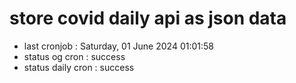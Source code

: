 # store covid daily api as json data

- last cronjob : Saturday, 01 June 2024 01:01:58
- status og cron : success
- status daily cron : success
      
      